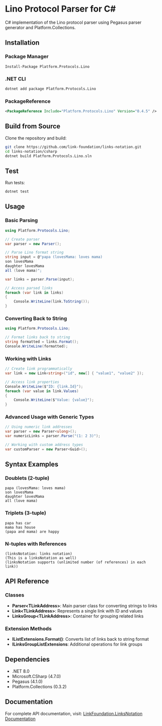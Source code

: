 # Lino Protocol Parser for C&#35;

C&#35; implementation of the Lino protocol parser using Pegasus parser
generator and Platform.Collections.

## Installation

### Package Manager

```text
Install-Package Platform.Protocols.Lino
```

### .NET CLI

```bash
dotnet add package Platform.Protocols.Lino
```

### PackageReference

```xml
<PackageReference Include="Platform.Protocols.Lino" Version="0.4.5" />
```

## Build from Source

Clone the repository and build:

```bash
git clone https://github.com/link-foundation/links-notation.git
cd links-notation/csharp
dotnet build Platform.Protocols.Lino.sln
```

## Test

Run tests:

```bash
dotnet test
```

## Usage

### Basic Parsing

```csharp
using Platform.Protocols.Lino;

// Create parser
var parser = new Parser();

// Parse Lino format string
string input = @"papa (lovesMama: loves mama)
son lovesMama
daughter lovesMama
all (love mama)";

var links = parser.Parse(input);

// Access parsed links
foreach (var link in links)
{
    Console.WriteLine(link.ToString());
}
```

### Converting Back to String

```csharp
using Platform.Protocols.Lino;

// Format links back to string
string formatted = links.Format();
Console.WriteLine(formatted);
```

### Working with Links

```csharp
// Create link programmatically
var link = new Link<string>("id", new[] { "value1", "value2" });

// Access link properties
Console.WriteLine($"ID: {link.Id}");
foreach (var value in link.Values)
{
    Console.WriteLine($"Value: {value}");
}
```

### Advanced Usage with Generic Types

```csharp
// Using numeric link addresses
var parser = new Parser<ulong>();
var numericLinks = parser.Parse("(1: 2 3)");

// Working with custom address types
var customParser = new Parser<Guid>();
```

## Syntax Examples

### Doublets (2-tuple)

```lino
papa (lovesMama: loves mama)
son lovesMama
daughter lovesMama
all (love mama)
```

### Triplets (3-tuple)

```lino
papa has car
mama has house
(papa and mama) are happy
```

### N-tuples with References

```lino
(linksNotation: links notation)
(This is a linksNotation as well)
(linksNotation supports (unlimited number (of references) in each link))
```

## API Reference

### Classes

- **Parser\<TLinkAddress\>**: Main parser class for converting strings to links
- **Link\<TLinkAddress\>**: Represents a single link with ID and values
- **LinksGroup\<TLinkAddress\>**: Container for grouping related links

### Extension Methods

- **IListExtensions.Format()**: Converts list of links back to string format
- **ILinksGroupListExtensions**: Additional operations for link groups

## Dependencies

- .NET 8.0
- Microsoft.CSharp (4.7.0)
- Pegasus (4.1.0)
- Platform.Collections (0.3.2)

## Documentation

For complete API documentation, visit:
[LinkFoundation.LinksNotation Documentation](https://link-foundation.github.io/links-notation/csharp/api/LinkFoundation.LinksNotation.html)
